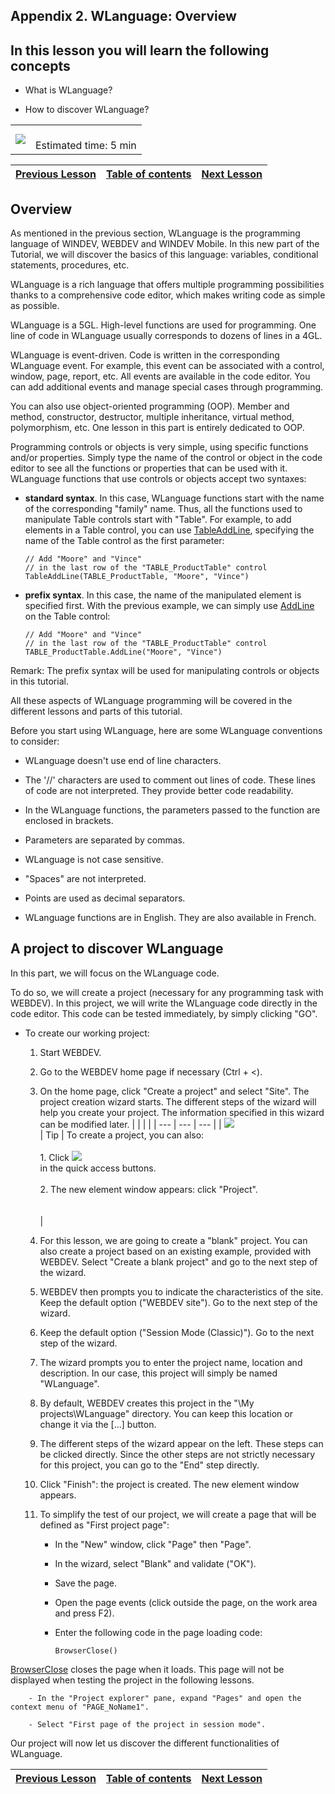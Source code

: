 
## Appendix 2. WLanguage: Overview


<a name="NOTE1"></a>
<a name="NOTE1_1"></a>


## In this lesson you will learn the following concepts
<a name="this_lesson_you_will_learn_the_following_concepts_ELTTEXTE000055"></a>


- What is WLanguage?

- How to discover WLanguage?





|   |   |
| --- | --- |
| ![](https://doc.pcsoft.fr/en-US/images/image.awp?langid=3&name=dur%E9e.png)<br> | <br>Estimated time: 5 min |

| [Previous Lesson](../TutoWB/1410087224.md) | [Table of contents](../TutoWB/1410087510.md) | [Next Lesson](../TutoWB/1410087228.md) |
| --- | --- | --- |





<a name="NOTE2"></a>
<a name="NOTE2_1"></a>


## Overview
<a name="overview_ELTTEXTE000111"></a>
As mentioned in the previous section, WLanguage is the programming language of WINDEV, WEBDEV and WINDEV Mobile. In this new part of the Tutorial, we will discover the basics of this language: variables, conditional statements, procedures, etc.

WLanguage is a rich language that offers multiple programming possibilities thanks to a comprehensive code editor, which makes writing code as simple as possible. 

WLanguage is a 5GL. High-level functions are used for programming. One line of code in WLanguage usually corresponds to dozens of lines in a 4GL. 

WLanguage is event-driven. Code is written in the corresponding WLanguage event. For example, this event can be associated with a control, window, page, report, etc. All events are available in the code editor. You can add additional events and manage special cases through programming. 

You can also use object-oriented programming (OOP). Member and method, constructor, destructor, multiple inheritance, virtual method, polymorphism, etc. One lesson in this part is entirely dedicated to OOP. 

Programming controls or objects is very simple, using specific functions and/or properties. Simply type the name of the control or object in the code editor to see all the functions or properties that can be used with it.  
WLanguage functions that use controls or objects accept two syntaxes:  

- **standard syntax**. In this case, WLanguage functions start with the name of the corresponding "family" name. Thus, all the functions used to manipulate Table controls start with "Table".
	For example, to add elements in a Table control, you can use [TableAddLine](../WDLang1/3074006.md), specifying the name of the Table control as the first parameter: 
	
	```wl
	// Add "Moore" and "Vince" 
	// in the last row of the "TABLE_ProductTable" control
	TableAddLine(TABLE_ProductTable, "Moore", "Vince")
	```


- **prefix syntax**.
	In this case, the name of the manipulated element is specified first. With the previous example, we can simply use [AddLine](../WDLang1/1000023404.md) on the Table control: 
	
	```wl
	// Add "Moore" and "Vince" 
	// in the last row of the "TABLE_ProductTable" control
	TABLE_ProductTable.AddLine("Moore", "Vince")
	```



Remark: The prefix syntax will be used for manipulating controls or objects in this tutorial. 

All these aspects of WLanguage programming will be covered in the different lessons and parts of this tutorial. 

Before you start using WLanguage, here are some WLanguage conventions to consider: 

- WLanguage doesn't use end of line characters.

- The '//' characters are used to comment out lines of code. These lines of code are not interpreted. They provide better code readability.

- In the WLanguage functions, the parameters passed to the function are enclosed in brackets. 

- Parameters are separated by commas. 

- WLanguage is not case sensitive. 

- "Spaces" are not interpreted. 

- Points are used as decimal separators. 

- WLanguage functions are in English. They are also available in French.



<a name="NOTE3"></a>
<a name="NOTE3_1"></a>


## A project to discover WLanguage
<a name="project_discover_wlanguage_ELTTEXTE000181"></a>


In this part, we will focus on the WLanguage code. 

To do so, we will create a project (necessary for any programming task with WEBDEV). In this project, we will write the WLanguage code directly in the code editor. This code can be tested immediately, by simply clicking "GO".

- To create our working project: 

	1. Start WEBDEV. 

	2. Go to the WEBDEV home page if necessary (Ctrl + &lt;). 

	3. On the home page, click "Create a project" and select "Site". The project creation wizard starts. The different steps of the wizard will help you create your project. The information specified in this wizard can be modified later.
			|   |   |   |
| --- | --- | --- |
| ![](https://doc.pcsoft.fr/en-US/images/image.awp?langid=3&name=astuce.png)<br> | Tip | To create a project, you can also:<br><br>		1. Click ![](https://doc.pcsoft.fr/en-US/images/image.awp?langid=3&name=ICO_Cr%E9er1.gif)<br> in the quick access buttons.<br><br>		2. The new element window appears: click "Project".<br><br><br> |





	4. For this lesson, we are going to create a "blank" project. You can also create a project based on an existing example, provided with WEBDEV. Select "Create a blank project" and go to the next step of the wizard. 

	5. WEBDEV then prompts you to indicate the characteristics of the site. Keep the default option ("WEBDEV site"). Go to the next step of the wizard.

	6. Keep the default option ("Session Mode (Classic)"). Go to the next step of the wizard.

	7. The wizard prompts you to enter the project name, location and description. In our case, this project will simply be named "WLanguage".  

	8. By default, WEBDEV creates this project in the "\\My projects\\WLanguage" directory. You can keep this location or change it via the [...] button. 

	9. The different steps of the wizard appear on the left. These steps can be clicked directly. Since the other steps are not strictly necessary for this project, you can go to the "End" step directly.

	10. Click "Finish": the project is created. The new element window appears. 

	11. To simplify the test of our project, we will create a page that will be defined as "First project page": 

		- In the "New" window, click "Page" then "Page". 

		- In the wizard, select "Blank" and validate ("OK"). 

		- Save the page. 

		- Open the page events (click outside the page, on the work area and press F2). 

		- Enter the following code in the page loading code: 
						
			```wl
			BrowserClose()
			```
[BrowserClose](../WDLang2/3055007.md) closes the page when it loads. This page will not be displayed when testing the project in the following lessons. 

		- In the "Project explorer" pane, expand "Pages" and open the context menu of "PAGE_NoName1". 

		- Select "First page of the project in session mode". 







Our project will now let us discover the different functionalities of WLanguage. 


| [Previous Lesson](../TutoWB/1410087224.md) | [Table of contents](../TutoWB/1410087510.md) | [Next Lesson](../TutoWB/1410087228.md) |
| --- | --- | --- |





